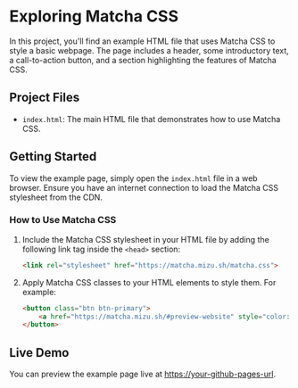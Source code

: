 # Exploring Matcha CSS

In this project, you'll find an example HTML file that uses Matcha CSS to style a basic webpage. The page includes a header, some introductory text, a call-to-action button, and a section highlighting the features of Matcha CSS.


## Project Files

- `index.html`: The main HTML file that demonstrates how to use Matcha CSS.

## Getting Started

To view the example page, simply open the `index.html` file in a web browser. Ensure you have an internet connection to load the Matcha CSS stylesheet from the CDN.

### How to Use Matcha CSS

1. Include the Matcha CSS stylesheet in your HTML file by adding the following link tag inside the `<head>` section:
    ```html
    <link rel="stylesheet" href="https://matcha.mizu.sh/matcha.css">
    ```

2. Apply Matcha CSS classes to your HTML elements to style them. For example:
    ```html
    <button class="btn btn-primary">
        <a href="https://matcha.mizu.sh/#preview-website" style="color: white; text-decoration: none;">Learn More</a>
    </button>
    ```

## Live Demo

You can preview the example page live at [https://your-github-pages-url](https://your-github-pages-url).


